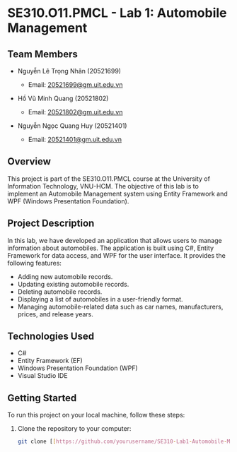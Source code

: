 # SE310.O11.PMCL - Lab 1: Automobile Management

## Team Members
- Nguyễn Lê Trọng Nhân (20521699)
  - Email: 20521699@gm.uit.edu.vn

- Hồ Vũ Minh Quang (20521802)
  - Email: 20521802@gm.uit.edu.vn

- Nguyễn Ngọc Quang Huy (20521401)
  - Email: 20521401@gm.uit.edu.vn

## Overview
This project is part of the SE310.O11.PMCL course at the University of Information Technology, VNU-HCM. The objective of this lab is to implement an Automobile Management system using Entity Framework and WPF (Windows Presentation Foundation).

## Project Description
In this lab, we have developed an application that allows users to manage information about automobiles. The application is built using C#, Entity Framework for data access, and WPF for the user interface. It provides the following features:

- Adding new automobile records.
- Updating existing automobile records.
- Deleting automobile records.
- Displaying a list of automobiles in a user-friendly format.
- Managing automobile-related data such as car names, manufacturers, prices, and release years.

## Technologies Used
- C#
- Entity Framework (EF)
- Windows Presentation Foundation (WPF)
- Visual Studio IDE

## Getting Started
To run this project on your local machine, follow these steps:

1. Clone the repository to your computer:

   ```bash
   git clone [[https://github.com/yourusername/SE310-Lab1-Automobile-Management.git](https://github.com/huyy802/Lab_01_Automobile_Management_Using_Entity_Framework_And_WPF)](https://github.com/huyy802/Lab_01_Automobile_Management_Using_Entity_Framework_And_WPF)https://github.com/huyy802/Lab_01_Automobile_Management_Using_Entity_Framework_And_WPF
